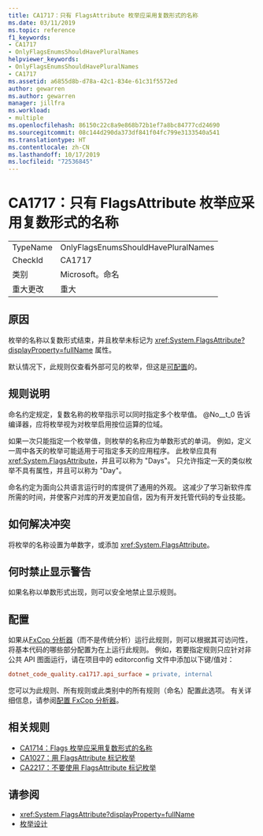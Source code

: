```yaml
---
title: CA1717：只有 FlagsAttribute 枚举应采用复数形式的名称
ms.date: 03/11/2019
ms.topic: reference
f1_keywords:
- CA1717
- OnlyFlagsEnumsShouldHavePluralNames
helpviewer_keywords:
- OnlyFlagsEnumsShouldHavePluralNames
- CA1717
ms.assetid: a6855d8b-d78a-42c1-834e-61c31f5572ed
author: gewarren
ms.author: gewarren
manager: jillfra
ms.workload:
- multiple
ms.openlocfilehash: 86150c22c8a9e868b72b1ef7a8bc84777cd24690
ms.sourcegitcommit: 08c144d290da373df841f04fc799e3133540a541
ms.translationtype: HT
ms.contentlocale: zh-CN
ms.lasthandoff: 10/17/2019
ms.locfileid: "72536845"
---
```

# <a name="ca1717-only-flagsattribute-enums-should-have-plural-names"></a>CA1717：只有 FlagsAttribute 枚举应采用复数形式的名称

|||
|-|-|
|TypeName|OnlyFlagsEnumsShouldHavePluralNames|
|CheckId|CA1717|
|类别|Microsoft。命名|
|重大更改|重大|

## <a name="cause"></a>原因

枚举的名称以复数形式结束，并且枚举未标记为 <xref:System.FlagsAttribute?displayProperty=fullName> 属性。

默认情况下，此规则仅查看外部可见的枚举，但这是[可配置](#configurability)的。

## <a name="rule-description"></a>规则说明

命名约定规定，复数名称的枚举指示可以同时指定多个枚举值。 @No__t_0 告诉编译器，应将枚举视为对枚举启用按位运算的位域。

如果一次只能指定一个枚举值，则枚举的名称应为单数形式的单词。 例如，定义一周中各天的枚举可能适用于可指定多天的应用程序。 此枚举应具有 <xref:System.FlagsAttribute>，并且可以称为 "Days"。 只允许指定一天的类似枚举不具有属性，并且可以称为 "Day"。

命名约定为面向公共语言运行时的库提供了通用的外观。 这减少了学习新软件库所需的时间，并使客户对库的开发更加自信，因为有开发托管代码的专业技能。

## <a name="how-to-fix-violations"></a>如何解决冲突

将枚举的名称设置为单数字，或添加 <xref:System.FlagsAttribute>。

## <a name="when-to-suppress-warnings"></a>何时禁止显示警告

如果名称以单数形式出现，则可以安全地禁止显示规则。

## <a name="configurability"></a>配置

如果从[FxCop 分析器](install-fxcop-analyzers.md)（而不是传统分析）运行此规则，则可以根据其可访问性，将基本代码的哪些部分配置为在上运行此规则。 例如，若要指定规则只应针对非公共 API 图面运行，请在项目中的 editorconfig 文件中添加以下键/值对：

```ini
dotnet_code_quality.ca1717.api_surface = private, internal
```

您可以为此规则、所有规则或此类别中的所有规则（命名）配置此选项。 有关详细信息，请参阅[配置 FxCop 分析器](configure-fxcop-analyzers.md)。

## <a name="related-rules"></a>相关规则

- [CA1714：Flags 枚举应采用复数形式的名称](../code-quality/ca1714.md)
- [CA1027：用 FlagsAttribute 标记枚举](../code-quality/ca1027.md)
- [CA2217：不要使用 FlagsAttribute 标记枚举](../code-quality/ca2217.md)

## <a name="see-also"></a>请参阅

- <xref:System.FlagsAttribute?displayProperty=fullName>
- [枚举设计](/dotnet/standard/design-guidelines/enum)
